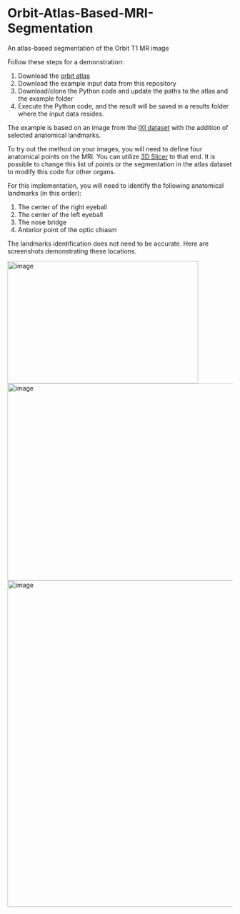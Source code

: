 # Orbit-Atlas-Based-MRI-Segmentation
An atlas-based segmentation of the Orbit T1 MR image

Follow these steps for a demonstration:
1. Download the [orbit atlas](https://drive.google.com/file/d/1nNXVWC9WTn4dlnc7vPMJXNI4aNc8lFc_/view?usp=sharing)
2. Download the example input data from this repository
3. Download/clone the Python code and update the paths to the atlas and the example folder
4. Execute the Python code, and the result will be saved in a results folder where the input data resides.

The example is based on an image from the [IXI dataset](https://brain-development.org/ixi-dataset/)  with the addition of selected anatomical landmarks.

To try out the method on your images, you will need to define four anatomical points on the MRI. 
You can utilize [3D Slicer](https://www.slicer.org/) to that end. 
It is possible to change this list of points or the segmentation in the atlas dataset to modify this code for other organs.

For this implementation, you will need to identify the following anatomical landmarks (in this order):
1. The center of the right eyeball
2. The center of the left eyeball
3. The nose bridge
4. Anterior point of the optic chiasm

The landmarks identification does not need to be accurate.
Here are screenshots demonstrating these locations.


<img width="427" height="274" alt="image" src="https://github.com/user-attachments/assets/d868f283-fc9b-4a0b-9030-3e11f31bd7f8" />
<img width="966" height="441" alt="image" src="https://github.com/user-attachments/assets/a8650ef2-ceeb-4275-869a-418398a1ffbf" />
<img width="954" height="732" alt="image" src="https://github.com/user-attachments/assets/d732071f-ce3a-4135-aa90-289e24da8231" />

